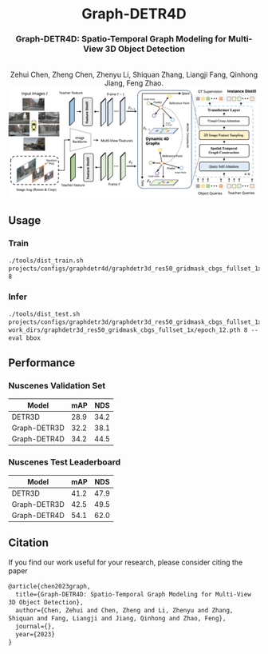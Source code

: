 <div align="center">
<h1> Graph-DETR4D </h1>
<h3>Graph-DETR4D: Spatio-Temporal Graph Modeling for Multi-View 3D Object Detection</h3>
<br>Zehui Chen, Zheng Chen, Zhenyu Li, Shiquan Zhang, Liangji Fang, Qinhong Jiang, Feng Zhao. 
<br>
<center>
<img src='figs/framework.png'>
</center>
</div>

## Usage

### Train

```
./tools/dist_train.sh projects/configs/graphdetr4d/graphdetr3d_res50_gridmask_cbgs_fullset_1x.py 8
```

### Infer

```
./tools/dist_test.sh projects/configs/graphdetr3d/graphdetr3d_res50_gridmask_cbgs_fullset_1x.py work_dirs/graphdetr3d_res50_gridmask_cbgs_fullset_1x/epoch_12.pth 8 --eval bbox
```


## Performance

### Nuscenes Validation Set
| Model | mAP | NDS |
| -|-|-|
| DETR3D | 28.9 |  34.2  |
| Graph-DETR3D | 32.2 | 38.1 |
| Graph-DETR4D | 34.2 | 44.5 |


### Nuscenes Test Leaderboard
| Model | mAP | NDS |
| -|-|-|
| DETR3D | 41.2 |  47.9  |
| Graph-DETR3D | 42.5 | 49.5 |
| Graph-DETR4D | 54.1 | 62.0 |

## Citation
If you find our work useful for your research, please consider citing the paper
```
@article{chen2023graph,
  title={Graph-DETR4D: Spatio-Temporal Graph Modeling for Multi-View 3D Object Detection},
  author={Chen, Zehui and Chen, Zheng and Li, Zhenyu and Zhang, Shiquan and Fang, Liangji and Jiang, Qinhong and Zhao, Feng},
  journal={},
  year={2023}
}
```